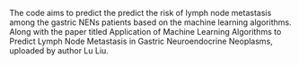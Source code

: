 The code aims to predict the predict the risk of lymph node metastasis among the gastric NENs patients based on the machine learning algorithms. Along with the paper titled Application of Machine Learning Algorithms to Predict Lymph Node Metastasis in Gastric Neuroendocrine Neoplasms, uploaded by author Lu Liu.